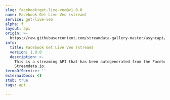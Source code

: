 ```yaml
---
slug: facebook+get-live-veo@v1.0.0
name: Facebook Get Live Veo (stream)
service: get-live-veo
alpha: f
layout: api
origin: >-
  https://raw.githubusercontent.com/streamdata-gallery-master/asyncapi/master/_listings/facebook/facebook-get-live-veo-stream-async.md
info:
  title: Facebook Get Live Veo (stream)
  version: 1.0.0
  description: >-
    This is a streaming API that has been autogenerated from the Facebook using
    Streamdata.io.
termsOfService: ''
externalDocs: {}
stub: true
tags: api

---
```

